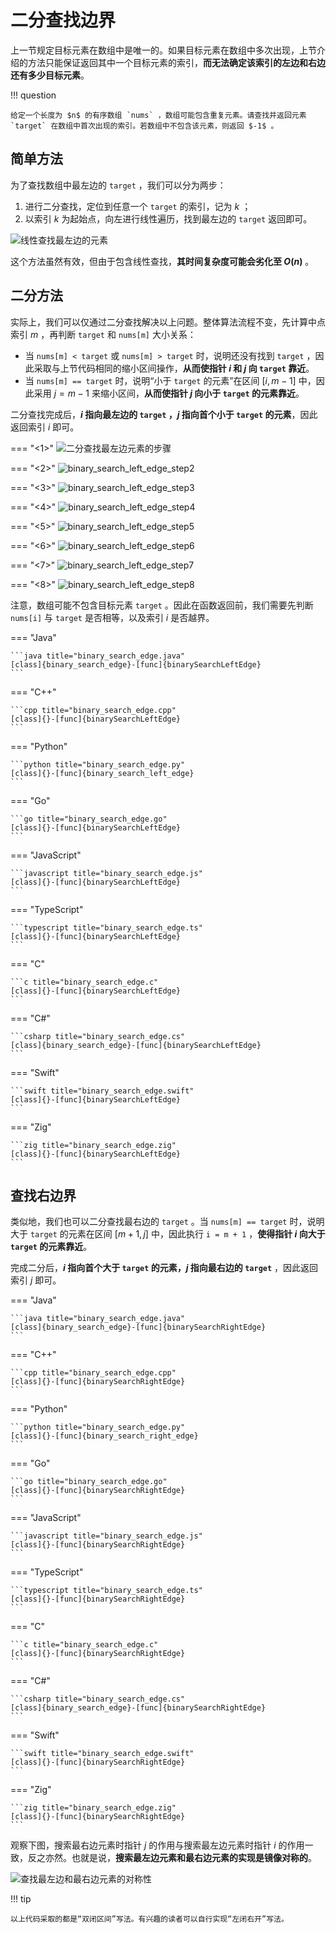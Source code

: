 # 二分查找边界

上一节规定目标元素在数组中是唯一的。如果目标元素在数组中多次出现，上节介绍的方法只能保证返回其中一个目标元素的索引，**而无法确定该索引的左边和右边还有多少目标元素**。

!!! question

    给定一个长度为 $n$ 的有序数组 `nums` ，数组可能包含重复元素。请查找并返回元素 `target` 在数组中首次出现的索引。若数组中不包含该元素，则返回 $-1$ 。

## 简单方法

为了查找数组中最左边的 `target` ，我们可以分为两步：

1. 进行二分查找，定位到任意一个 `target` 的索引，记为 $k$ ；
2. 以索引 $k$ 为起始点，向左进行线性遍历，找到最左边的 `target` 返回即可。

![线性查找最左边的元素](binary_search_edge.assets/binary_search_left_edge_naive.png)

这个方法虽然有效，但由于包含线性查找，**其时间复杂度可能会劣化至 $O(n)$** 。

## 二分方法

实际上，我们可以仅通过二分查找解决以上问题。整体算法流程不变，先计算中点索引 $m$ ，再判断 `target` 和 `nums[m]` 大小关系：

- 当 `nums[m] < target` 或 `nums[m] > target` 时，说明还没有找到 `target` ，因此采取与上节代码相同的缩小区间操作，**从而使指针 $i$ 和 $j$ 向 `target` 靠近**。
- 当 `nums[m] == target` 时，说明“小于 `target` 的元素”在区间 $[i, m - 1]$ 中，因此采用 $j = m - 1$ 来缩小区间，**从而使指针 $j$ 向小于 `target` 的元素靠近**。

二分查找完成后，**$i$ 指向最左边的 `target` ，$j$ 指向首个小于 `target` 的元素**，因此返回索引 $i$ 即可。

=== "<1>"
    ![二分查找最左边元素的步骤](binary_search_edge.assets/binary_search_left_edge_step1.png)

=== "<2>"
    ![binary_search_left_edge_step2](binary_search_edge.assets/binary_search_left_edge_step2.png)

=== "<3>"
    ![binary_search_left_edge_step3](binary_search_edge.assets/binary_search_left_edge_step3.png)

=== "<4>"
    ![binary_search_left_edge_step4](binary_search_edge.assets/binary_search_left_edge_step4.png)

=== "<5>"
    ![binary_search_left_edge_step5](binary_search_edge.assets/binary_search_left_edge_step5.png)

=== "<6>"
    ![binary_search_left_edge_step6](binary_search_edge.assets/binary_search_left_edge_step6.png)

=== "<7>"
    ![binary_search_left_edge_step7](binary_search_edge.assets/binary_search_left_edge_step7.png)

=== "<8>"
    ![binary_search_left_edge_step8](binary_search_edge.assets/binary_search_left_edge_step8.png)

注意，数组可能不包含目标元素 `target` 。因此在函数返回前，我们需要先判断 `nums[i]` 与 `target` 是否相等，以及索引 $i$ 是否越界。

=== "Java"

    ```java title="binary_search_edge.java"
    [class]{binary_search_edge}-[func]{binarySearchLeftEdge}
    ```

=== "C++"

    ```cpp title="binary_search_edge.cpp"
    [class]{}-[func]{binarySearchLeftEdge}
    ```

=== "Python"

    ```python title="binary_search_edge.py"
    [class]{}-[func]{binary_search_left_edge}
    ```

=== "Go"

    ```go title="binary_search_edge.go"
    [class]{}-[func]{binarySearchLeftEdge}
    ```

=== "JavaScript"

    ```javascript title="binary_search_edge.js"
    [class]{}-[func]{binarySearchLeftEdge}
    ```

=== "TypeScript"

    ```typescript title="binary_search_edge.ts"
    [class]{}-[func]{binarySearchLeftEdge}
    ```

=== "C"

    ```c title="binary_search_edge.c"
    [class]{}-[func]{binarySearchLeftEdge}
    ```

=== "C#"

    ```csharp title="binary_search_edge.cs"
    [class]{binary_search_edge}-[func]{binarySearchLeftEdge}
    ```

=== "Swift"

    ```swift title="binary_search_edge.swift"
    [class]{}-[func]{binarySearchLeftEdge}
    ```

=== "Zig"

    ```zig title="binary_search_edge.zig"
    [class]{}-[func]{binarySearchLeftEdge}
    ```

## 查找右边界

类似地，我们也可以二分查找最右边的 `target` 。当 `nums[m] == target` 时，说明大于 `target` 的元素在区间 $[m + 1, j]$ 中，因此执行 `i = m + 1` ，**使得指针 $i$ 向大于 `target` 的元素靠近**。

完成二分后，**$i$ 指向首个大于 `target` 的元素，$j$ 指向最右边的 `target`** ，因此返回索引 $j$ 即可。

=== "Java"

    ```java title="binary_search_edge.java"
    [class]{binary_search_edge}-[func]{binarySearchRightEdge}
    ```

=== "C++"

    ```cpp title="binary_search_edge.cpp"
    [class]{}-[func]{binarySearchRightEdge}
    ```

=== "Python"

    ```python title="binary_search_edge.py"
    [class]{}-[func]{binary_search_right_edge}
    ```

=== "Go"

    ```go title="binary_search_edge.go"
    [class]{}-[func]{binarySearchRightEdge}
    ```

=== "JavaScript"

    ```javascript title="binary_search_edge.js"
    [class]{}-[func]{binarySearchRightEdge}
    ```

=== "TypeScript"

    ```typescript title="binary_search_edge.ts"
    [class]{}-[func]{binarySearchRightEdge}
    ```

=== "C"

    ```c title="binary_search_edge.c"
    [class]{}-[func]{binarySearchRightEdge}
    ```

=== "C#"

    ```csharp title="binary_search_edge.cs"
    [class]{binary_search_edge}-[func]{binarySearchRightEdge}
    ```

=== "Swift"

    ```swift title="binary_search_edge.swift"
    [class]{}-[func]{binarySearchRightEdge}
    ```

=== "Zig"

    ```zig title="binary_search_edge.zig"
    [class]{}-[func]{binarySearchRightEdge}
    ```

观察下图，搜索最右边元素时指针 $j$ 的作用与搜索最左边元素时指针 $i$ 的作用一致，反之亦然。也就是说，**搜索最左边元素和最右边元素的实现是镜像对称的**。

![查找最左边和最右边元素的对称性](binary_search_edge.assets/binary_search_left_right_edge.png)

!!! tip

    以上代码采取的都是“双闭区间”写法。有兴趣的读者可以自行实现“左闭右开”写法。
